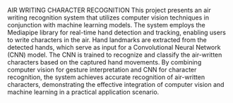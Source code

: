 AIR WRITING CHARACTER RECOGNITION 
This project presents an air writing recognition system that utilizes computer vision techniques in conjunction with machine learning models. 
The system employs the Mediapipe library for real-time hand detection and tracking, enabling users to write characters in the air.
Hand landmarks are extracted from the detected hands, which serve as input for a Convolutional Neural Network (CNN) model. 
The CNN is trained to recognize and classify the air-written characters based on the captured hand movements.
By combining computer vision for gesture interpretation and CNN for character recognition, the system achieves accurate recognition of air-written characters,
demonstrating the effective integration of computer vision and machine learning in a practical application scenario.
